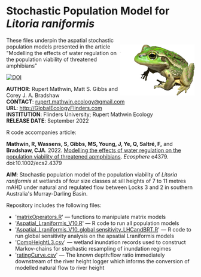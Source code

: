 # Stochastic Population Model for <i>Litoria raniformis</i>
<img align="right" src="www/sbfrog-cutout.png" alt="southern bell frog" width="200" style="margin-top: 20px">
These files underpin the aspatial stochastic population models presented in the article "Modelling the effects of water regulation on the population viability of threatened amphibians"


[![DOI](https://zenodo.org/badge/359000377.svg)](https://zenodo.org/badge/latestdoi/359000377)


<strong>AUTHOR</strong>: Rupert Mathwin, Matt S. Gibbs and Corey J. A. Bradshaw<br>
<strong>CONTACT</strong>: rupert.mathwin.ecology@gmail.com<br>
<strong>URL</strong>: http://GlobalEcologyFlinders.com<br>
<strong>INSTITUTION</strong>: Flinders University; Rupert Mathwin Ecology<br>
<strong>RELEASE DATE</strong>: September 2022<br>

R code accompanies article: 

<strong>Mathwin, R, Wassens, S, Gibbs, MS, Young, J, Ye, Q, Saltré, F,</strong> and <strong>Bradshaw, CJA</strong>. 2022. <a href="http://doi.org/10.1002/ecs2.4379">Modelling the effects of water regulation on the population viability of threatened apmphibians</a>. <i>Ecosphere</i> e4379. doi:10.1002/ecs2.4379

<strong>AIM</strong>: Stochastic population model of the population viability of <i>Litoria raniformis</i> at wetlands of four size classes at sill heights of 7 to 11 metres mAHD under natural and regulated flow between Locks 3 and 2 in southern Australia's Murray-Darling Basin. 

Repository includes the following files:
- '<a href="https://github.com/cjabradshaw/MegafaunaSusceptibility/blob/master/matrixOperators.r">matrixOperators.R</a>' — functions to manipulate matrix models
- '<a href="https://github.com/RupertLovesEcology/RiverRegulation_Frog_PopModel/blob/main/Aspatial_Lraniformis_V10.R">Aspatial_Lraniformis_V10.R</a>' — R code to run all population models
- '<a href="https://github.com/RupertLovesEcology/RiverRegulation_Frog_PopModel/blob/main/Aspatial_Lraniformis_V10_global sensitivity_LHCandBRT.R">Aspatial_Lraniformis_V10_global sensitivity_LHCandBRT.R</a>' — R code to run global sensitivity analysis on the apsatial Lraniformis models
- '<a href="https://github.com/RupertLovesEcology/RiverRegulation_Frog_PopModel/blob/main/CompHeightL3.csv">CompHeightL3.csv</a>' — wetland inundation records used to construct Markov-chains for stochastic resampling of inundation regimes
- '<a href="https://github.com/RupertLovesEcology/RiverRegulation_Frog_PopModel/blob/main/ratingCurve.csv">ratingCurve.csv</a>' — The known depth:flow ratio immediately downstream of the river height logger which informs the conversion of modelled natural flow to river height

